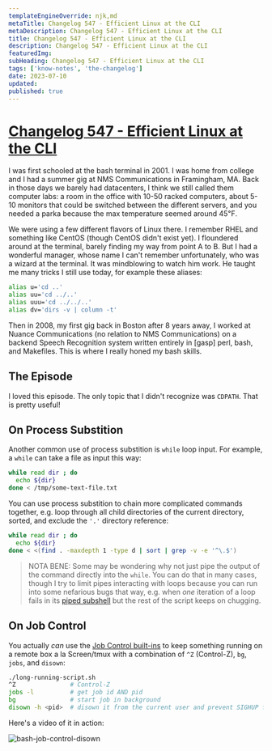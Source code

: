 ```yaml
---
templateEngineOverride: njk,md
metaTitle: Changelog 547 - Efficient Linux at the CLI
metaDescription: Changelog 547 - Efficient Linux at the CLI
title: Changelog 547 - Efficient Linux at the CLI
description: Changelog 547 - Efficient Linux at the CLI
featuredImg:
subHeading: Changelog 547 - Efficient Linux at the CLI
tags: ['know-notes', 'the-changelog']
date: 2023-07-10
updated:
published: true
---
```


<div class="col-start-3 col-end-9">


# [Changelog 547 - Efficient Linux at the CLI](https://changelog.com/podcast/547)

I was first schooled at the bash terminal in 2001. I was home from college and I had a summer gig at NMS Communications in Framingham, MA. Back in those days we barely had datacenters, I think we still called them computer labs: a room in the office with 10-50 racked computers, about 5-10 monitors that could be switched between the different servers, and you needed a parka because the max temperature seemed around 45℉.

We were using a few different flavors of Linux there. I remember RHEL and something like CentOS (though CentOS didn't exist yet). I floundered around at the terminal, barely finding my way from point A to B. But I had a wonderful manager, whose name I can't remember unfortunately, who was a wizard at the terminal. It was mindblowing to watch him work. He taught me many tricks I still use today, for example these aliases:

```bash
alias u='cd ..'
alias uu='cd ../..'
alias uuu='cd ../../..'
alias dv='dirs -v | column -t'
```


Then in 2008, my first gig back in Boston after 8 years away, I worked at Nuance Communications (no relation to NMS Communications) on a backend Speech Recognition system written entirely in [gasp] perl, bash, and Makefiles. This is where I really honed my bash skills.

## The Episode

I loved this episode. The only topic that I didn't recognize was `CDPATH`. That is pretty useful!

## On Process Substition

Another common use of process substition is `while` loop input. For example, a `while` can take a file as input this way:

```bash
while read dir ; do
  echo ${dir}
done < /tmp/some-text-file.txt
```

You can use process substition to chain more complicated commands together, e.g. loop through all child directories of the current directory, sorted, and exclude the `'.'` directory reference:

```bash
while read dir ; do
  echo ${dir}
done < <(find . -maxdepth 1 -type d | sort | grep -v -e '^\.$')
```

> NOTA BENE: Some may be wondering why not just pipe the output of the command directly into the `while`. You can do that in many cases, though I try to limit pipes interacting with loops because you can run into some nefarious bugs that way, e.g. when _one_ iteration of a loop fails in its [piped subshell](https://www.gnu.org/software/bash/manual/bash.html#Pipelines) but the rest of the script keeps on chugging.

## On Job Control

You actually _can_ use the [Job Control built-ins](https://www.gnu.org/software/bash/manual/bash.html#Job-Control-Builtins) to keep something running on a remote box a la Screen/tmux with a combination of `^Z` (Control-Z), `bg`, `jobs`, and `disown`:

```bash
./long-running-script.sh
^Z               # Control-Z
jobs -l          # get job id AND pid
bg               # start job in background
disown -h <pid>  # disown it from the current user and prevent SIGHUP from killing it (-h)
```

Here's a video of it in action:

![bash-job-control-disown](/img/bash-job-control-disown.gif)